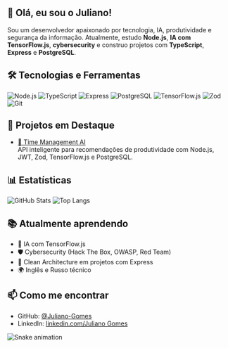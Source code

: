 ## 👋 Olá, eu sou o Juliano!

Sou um desenvolvedor apaixonado por tecnologia, IA, produtividade e segurança da informação. Atualmente, estudo **Node.js**, **IA com TensorFlow.js**, **cybersecurity** e construo projetos com **TypeScript**, **Express** e **PostgreSQL**.


## 🛠️ Tecnologias e Ferramentas

![Node.js](https://img.shields.io/badge/-Node.js-333?style=flat&logo=node.js)
![TypeScript](https://img.shields.io/badge/-TypeScript-333?style=flat&logo=typescript)
![Express](https://img.shields.io/badge/-Express-333?style=flat&logo=express)
![PostgreSQL](https://img.shields.io/badge/-PostgreSQL-333?style=flat&logo=postgresql)
![TensorFlow.js](https://img.shields.io/badge/-TensorFlow.js-333?style=flat&logo=tensorflow)
![Zod](https://img.shields.io/badge/-Zod-333?style=flat&logo=data:image/svg+xml;base64,...)
![Git](https://img.shields.io/badge/-Git-333?style=flat&logo=git)

## 🚀 Projetos em Destaque

- [🧠 Time Management AI](https://github.com/Juliano-Gomes/Time-manegiment-AI-project)  
  API inteligente para recomendações de produtividade com Node.js, JWT, Zod, TensorFlow.js e PostgreSQL.


## 📊 Estatísticas

![GitHub Stats](https://github-readme-stats.vercel.app/api?username=Juliano-Gomes&show_icons=true&theme=github_dark)
![Top Langs](https://github-readme-stats.vercel.app/api/top-langs/?username=Juliano-Gomes&layout=compact&theme=github_dark)


## 📚 Atualmente aprendendo

- 🧠 IA com TensorFlow.js
- 🛡️ Cybersecurity (Hack The Box, OWASP, Red Team)
- 🔧 Clean Architecture em projetos com Express
- 🌍 Inglês e Russo técnico

## 📫 Como me encontrar

- GitHub: [@Juliano-Gomes](https://github.com/Juliano-Gomes)
- LinkedIn: [linkedin.com/Juliano Gomes](https://www.linkedin.com/in/juliano-gomes-228a75302?utm_source=share&utm_campaign=share_via&utm_content=profile&utm_medium=android_app)

![Snake animation](https://github.com/Juliano-Gomes/Juliano-Gomes/blob/output/github-contribution-grid-snake.svg)

